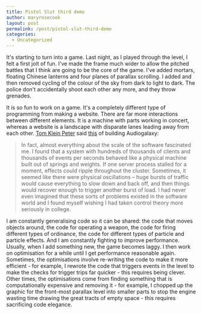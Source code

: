 ```yaml
---
title: Pistol Slut third demo
author: maryrosecook
layout: post
permalink: /post/pistol-slut-third-demo
categories:
  - Uncategorized
---
```

It's starting to turn into a game. Last night, as I played through the level, I felt a first jolt of fun. I've made the frame much wider to allow the pitched battles that I think are going to be the core of the game. I've added mortars, floating Chinese lanterns and four planes of parallax scrolling. I added and then removed cycling of the colour of the sky from dark to light to dark. The police don't accidentally shoot each other any more, and they throw grenades.

It is so fun to work on a game. It's a completely different type of programming from making a website. There are far more interactions between different elements. It is a machine with parts working in concert, whereas a website is a landscape with disparate lanes leading away from each other. [Tom Klein Peter][1] said [this][2] of building Audiogalaxy:

> In fact, almost everything about the scale of the software fascinated me. I found that a system with hundreds of thousands of clients and thousands of events per seconds behaved like a physical machine built out of springs and weights. If one server process stalled for a moment, effects could ripple throughout the cluster. Sometimes, it seemed like there were physical oscillations – huge bursts of traffic would cause everything to slow down and back off, and then things would recover enough to trigger another burst of load. I had never even imagined that these sorts of problems existed in the software world and I found myself wishing I had taken control theory more seriously in college.

I am constantly generalising code so it can be shared: the code that moves objects around, the code for operating a weapon, the code for firing different types of ordinance, the code for different types of particle and particle effects. And I am constantly fighting to improve performance. Usually, when I add something new, the game becomes laggy. I then work on optimisation for a while until I get performance reasonable again. Sometimes, the optimisations involve re-writing the code to make it more efficient - for example, I rewrote the code that triggers events in the level to make the checks for trigger trips far quicker - this requires being clever. Other times, the optimisations come from finding something that is computationally expensive and removing it - for example, I chopped up the graphic for the front-most parallax level into smaller parts to stop the engine wasting time drawing the great tracts of empty space - this requires sacrificing code elegance.

 [1]: http://www.tomkleinpeter.com/
 [2]: http://www.tomkleinpeter.com/2008/03/13/users-with-a-tattoo-of-your-logo-check/